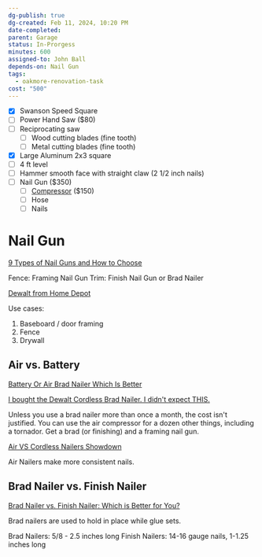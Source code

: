 ```yaml
---
dg-publish: true
dg-created: Feb 11, 2024, 10:20 PM
date-completed:
parent: Garage
status: In-Prorgess
minutes: 600
assigned-to: John Ball
depends-on: Nail Gun
tags:
  - oakmore-renovation-task
cost: "500"
---
```

- [x] Swanson Speed Square
- [ ] Power Hand Saw ($80)
- [ ] Reciprocating saw 
	- [ ] Wood cutting blades (fine tooth)
	- [ ] Metal cutting blades (fine tooth)
- [x] Large Aluminum 2x3 square
- [ ] 4 ft level
- [ ] Hammer smooth face with straight claw (2 1/2 inch nails)
- [ ] Nail Gun ($350)
	- [ ] [Compressor](https://www.homedepot.com/p/DEWALT-1-Gal-Portable-Electric-Trim-Air-Compressor-D55140/202019874) ($150)
	- [ ] Hose
	- [ ] Nails

# Nail Gun

[9 Types of Nail Guns and How to Choose](https://www.thespruce.com/types-of-nail-guns-6543801)

Fence: Framing Nail Gun
Trim: Finish Nail Gun or Brad Nailer

[Dewalt from Home Depot](https://www.homedepot.com/b/DEWALT/N-5yc1vZ4j2/Ntk-elasticplus/Ntt-nail%2Bgun?NCNI-5&sortby=bestmatch&sortorder=none)

Use cases:
1. Baseboard / door framing
2. Fence
3. Drywall

## Air vs. Battery

[Battery Or Air Brad Nailer Which Is Better](https://www.youtube.com/watch?v=wDBHMHkU7is)

[I bought the Dewalt Cordless Brad Nailer. I didn't expect THIS.](https://www.youtube.com/watch?v=mPV0yf9D92s)

Unless you use a brad nailer more than once a month, the cost isn't justified. You can use the air compressor for a dozen other things, including a tornador. Get a brad (or finishing) and a framing nail gun.


[Air VS Cordless Nailers Showdown](https://www.youtube.com/watch?v=ArMal5wiD7A)

Air Nailers make more consistent nails.

## Brad Nailer vs. Finish Nailer

[Brad Nailer vs. Finish Nailer: Which is Better for You?](https://www.youtube.com/watch?v=ioGToAPsAUI)

Brad nailers are used to hold in place while glue sets.

Brad Nailers: 5/8 - 2.5 inches long
Finish Nailers: 14-16 gauge nails, 1-1.25 inches long